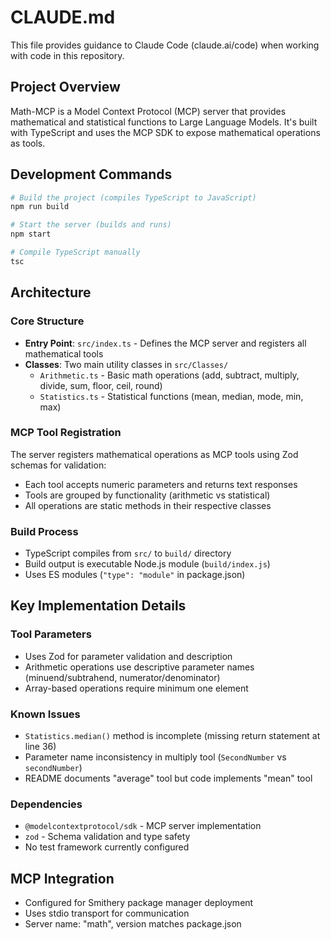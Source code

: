 # CLAUDE.md

This file provides guidance to Claude Code (claude.ai/code) when working with code in this repository.

## Project Overview

Math-MCP is a Model Context Protocol (MCP) server that provides mathematical and statistical functions to Large Language Models. It's built with TypeScript and uses the MCP SDK to expose mathematical operations as tools.

## Development Commands

```bash
# Build the project (compiles TypeScript to JavaScript)
npm run build

# Start the server (builds and runs)
npm start

# Compile TypeScript manually
tsc
```

## Architecture

### Core Structure
- **Entry Point**: `src/index.ts` - Defines the MCP server and registers all mathematical tools
- **Classes**: Two main utility classes in `src/Classes/`
  - `Arithmetic.ts` - Basic math operations (add, subtract, multiply, divide, sum, floor, ceil, round)
  - `Statistics.ts` - Statistical functions (mean, median, mode, min, max)

### MCP Tool Registration
The server registers mathematical operations as MCP tools using Zod schemas for validation:
- Each tool accepts numeric parameters and returns text responses
- Tools are grouped by functionality (arithmetic vs statistical)
- All operations are static methods in their respective classes

### Build Process
- TypeScript compiles from `src/` to `build/` directory
- Build output is executable Node.js module (`build/index.js`)
- Uses ES modules (`"type": "module"` in package.json)

## Key Implementation Details

### Tool Parameters
- Uses Zod for parameter validation and description
- Arithmetic operations use descriptive parameter names (minuend/subtrahend, numerator/denominator)
- Array-based operations require minimum one element

### Known Issues
- `Statistics.median()` method is incomplete (missing return statement at line 36)
- Parameter name inconsistency in multiply tool (`SecondNumber` vs `secondNumber`)
- README documents "average" tool but code implements "mean" tool

### Dependencies
- `@modelcontextprotocol/sdk` - MCP server implementation
- `zod` - Schema validation and type safety
- No test framework currently configured

## MCP Integration
- Configured for Smithery package manager deployment
- Uses stdio transport for communication
- Server name: "math", version matches package.json